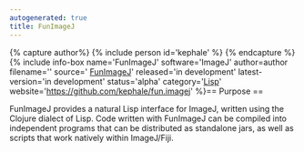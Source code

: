 ```yaml
---
autogenerated: true
title: FunImageJ
---
```



{% capture author%}
{% include person id='kephale' %}
{% endcapture %}
{% include info-box name='FunImageJ' software='ImageJ' author=author filename='' source=' [FunImageJ](https://github.com/kephale/fun.imagej)' released='in development' latest-version='in development' status='alpha' category='[Lisp](Category_Lisp)' website='https://github.com/kephale/fun.imagej' %}== Purpose ==

FunImageJ provides a natural Lisp interface for ImageJ, written using the Clojure dialect of Lisp. Code written with FunImageJ can be compiled into independent programs that can be distributed as standalone jars, as well as scripts that work natively within ImageJ/Fiji.
